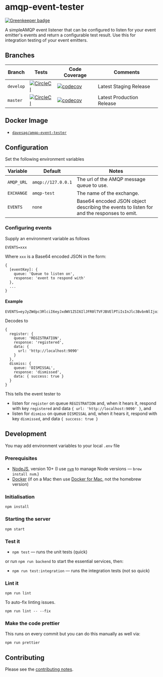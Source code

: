 # amqp-event-tester

[![Greenkeeper badge](https://badges.greenkeeper.io/davesag/amqp-event-tester.svg)](https://greenkeeper.io/)

A simpleAMQP event listener that can be configured to listen for your event emitter's events and return a configurable test result. Use this for integration testing of your event emitters.

## Branches

| Branch | Tests | Code Coverage | Comments |
| ------ | ----- | ------------- | ---------|
| `develop` | [![CircleCI](https://circleci.com/gh/davesag/amqp-event-tester/tree/develop.svg?style=svg)](https://circleci.com/gh/davesag/amqp-event-tester/tree/develop) | [![codecov](https://codecov.io/gh/davesag/amqp-event-tester/branch/develop/graph/badge.svg)](https://codecov.io/gh/davesag/amqp-event-tester) | Latest Staging Release |
| `master` | [![CircleCI](https://circleci.com/gh/davesag/amqp-event-tester/tree/master.svg?style=svg)](https://circleci.com/gh/davesag/amqp-event-tester/tree/master) | [![codecov](https://codecov.io/gh/davesag/amqp-event-tester/branch/master/graph/badge.svg)](https://codecov.io/gh/davesag/amqp-event-tester) | Latest Production Release |

## Docker Image

* [`davesag/amqp-event-tester`](https://hub.docker.com/r/davesag/amqp-event-tester/)

## Configuration

Set the following environment variables

|Variable      |Default     |Notes     |
|--------------|------------|----------|
|`AMQP_URL`    |`amqp://127.0.0.1`|The url of the AMQP message queue to use.|
|`EXCHANGE`    | `amqp-test` |The name of the exchange.|
|`EVENTS`| `none`|Base64 encoded JSON object describing the events to listen for and the responses to emit.|

### Configuring events

Supply an environment variable as follows

```
EVENTS=xxx
```

Where `xxx` is a Base64 encoded JSON in the form:

```
{
  [eventKey]: {
    queue: 'Queue to listen on',
    response: 'event to respond with'
  },
  ...
}
```

#### Example

```
EVENTS=eyJyZWdpc3RlciI6eyJxdWV1ZSI6IlJFR0lTVFJBVElPTiIsInJlc3BvbnNlIjoicmVnaXN0ZXJlZCIsImRhdGEiOnsidXJsIjoiaHR0cDovL2xvY2FsaG9zdDo5MDkwIn19LCJkaXNtaXNzIjp7InF1ZXVlIjoiRElTTUlTU0FMIiwicmVzcG9uc2UiOiJkaXNtaXNzZWQiLCJkYXRhIjp7InN1Y2Nlc3MiOnRydWV9fX0=
```

Decodes to

```
{
  register: {
    queue: 'REGISTRATION',
    response: 'registered',
    data: {
      url: 'http://localhost:9090'
    }
  },
  dismiss: {
    queue: 'DISMISSAL',
    response: 'dismissed',
    data: { success: true }
  }
}
```

This tells the event tester to

* listen for `register` on queue `REGISTRATION` and, when it hears it, respond with key `registered` and data `{ url: 'http://localhost:9090' }`, and
* listen for `dismiss` on queue `DISMISSAL` and, when it hears it, respond with key `dismissed`, and data `{ success: true }`

## Development

You may add environment variables to your local `.env` file

### Prerequisites

* [NodeJS](htps://nodejs.org), version 10+ (I use [`nvm`](https://github.com/creationix/nvm) to manage Node versions — `brew install nvm`.)
* [Docker](https://www.docker.com) (if on a Mac then use [Docker for Mac](https://docs.docker.com/docker-for-mac/), not the homebrew version)

### Initialisation

    npm install

### Starting the server

    npm start

### Test it

* `npm test` — runs the unit tests (quick)

or run `npm run backend` to start the essential services, then:

* `npm run test:integration` — runs the integration tests (not so quick)

### Lint it

    npm run lint

To auto-fix linting issues.

    npm run lint -- --fix

### Make the code prettier

This runs on every commit but you can do this manually as well via:

    npm run prettier

## Contributing

Please see the [contributing notes](CONTRIBUTING.md).
